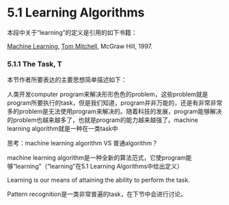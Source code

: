 # 5.1 Learning Algorithms

本段中关于“learning”的定义是引用的如下书籍：

[Machine Learning](http://www.cs.cmu.edu/~tom/mlbook.html), [Tom Mitchell](http://www.cs.cmu.edu/~tom), McGraw Hill, 1997.



### 5.1.1 The Task, T

本节作者所要表达的主要思想简单描述如下：

人类开发computer program来解决形形色色的problem，这些problem就是program所要执行的task，但是我们知道，program并非万能的，还是有非常非常多的problem是无法使用program来解决的。随着科技的发展，program能够解决的problem也越来越多了，也就是program的能力越来越强了。machine learning algorithm就是一种在一类task中

思考：machine learning algorithm VS 普通algorithm？

machine learning algorithm是一种全新的算法范式，它使program能够“learning”（“learning”在5.1 Learning Algorithms中给出定义）

Learning is our means of attaining the ability to perform the task.



Pattern recognition是一类非常普遍的task，在下节中会进行讨论。